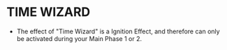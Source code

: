 # TIME WIZARD

*   The effect of "Time Wizard" is a Ignition Effect, and therefore can only be activated during your Main Phase 1 or 2.
